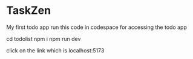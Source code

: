 # TaskZen
My first todo app
 run this code in codespace for accessing the todo app

 cd todolist
 npm i
 npm run dev

 click on the link which is localhost:5173
 
